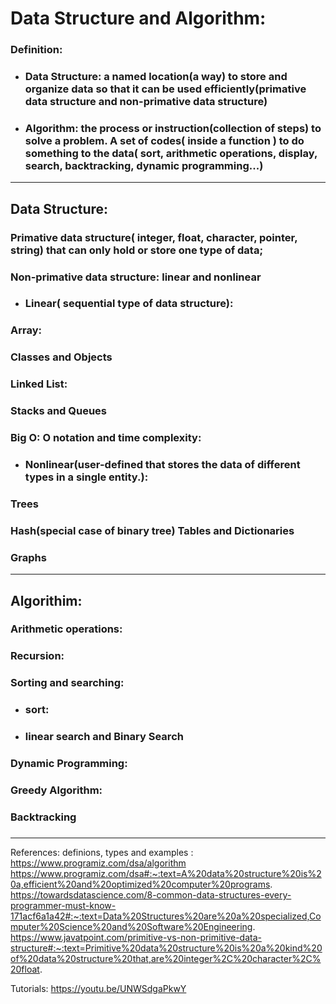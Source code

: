 # Data Structure and Algorithm: 

### Definition:
* ### Data Structure:  a named location(a way) to store and organize data so that it can be used efficiently(primative data structure and non-primative data structure)
* ### Algorithm: the process or instruction(collection of steps) to solve a problem. A set of codes( inside a function ) to do something to the data( sort, arithmetic operations, display, search, backtracking, dynamic  programming...)
***

## Data Structure:

### Primative data structure( integer, float, character, pointer, string) that can only hold or store one type of data;
### Non-primative data structure: linear and nonlinear
* ### Linear( sequential type of data structure):
###  Array:
### Classes and Objects
### Linked List:
### Stacks and Queues
### Big O: O notation and time complexity:

 * ###  Nonlinear(user-defined that stores the data of different types in a single entity.): 
### Trees

### Hash(special case of binary tree) Tables and Dictionaries
### Graphs

***
## Algorithim:
### Arithmetic operations: 
### Recursion:
### Sorting and searching:
* ### sort: 
* ### linear search and  Binary Search
### Dynamic Programming:
### Greedy Algorithm: 
### Backtracking 
### 



***
References: 
definions, types and examples : 
https://www.programiz.com/dsa/algorithm
https://www.programiz.com/dsa#:~:text=A%20data%20structure%20is%20a,efficient%20and%20optimized%20computer%20programs.
https://towardsdatascience.com/8-common-data-structures-every-programmer-must-know-171acf6a1a42#:~:text=Data%20Structures%20are%20a%20specialized,Computer%20Science%20and%20Software%20Engineering.
https://www.javatpoint.com/primitive-vs-non-primitive-data-structure#:~:text=Primitive%20data%20structure%20is%20a%20kind%20of%20data%20structure%20that,are%20integer%2C%20character%2C%20float.

Tutorials:
https://youtu.be/UNWSdgaPkwY




